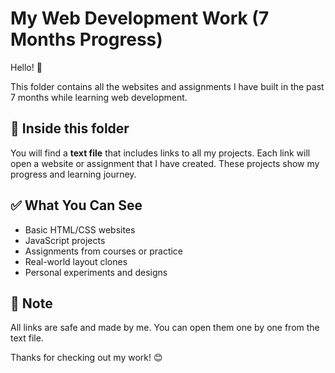 # My Web Development Work (7 Months Progress)

Hello! 👋

This folder contains all the websites and assignments I have built in the past 7 months while learning web development.

## 📁 Inside this folder

You will find a **text file** that includes links to all my projects. Each link will open a website or assignment that I have created. These projects show my progress and learning journey.

## ✅ What You Can See

- Basic HTML/CSS websites
- JavaScript projects
- Assignments from courses or practice
- Real-world layout clones
- Personal experiments and designs

## 📌 Note

All links are safe and made by me. You can open them one by one from the text file.

Thanks for checking out my work! 😊

